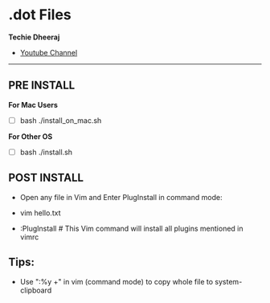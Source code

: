 # .dot Files

**Techie Dheeraj**
- [Youtube Channel](https://youtube.com/TechieDheeraj)

---

## PRE INSTALL

**For Mac Users**
- [ ] bash ./install_on_mac.sh

**For Other OS**
- [ ] bash ./install.sh

## POST INSTALL

- Open any file in Vim and Enter PlugInstall in command mode:

- vim hello.txt
- :PlugInstall  # This Vim command will install all plugins mentioned in vimrc

## Tips:
- Use ":%y +" in vim (command mode) to copy whole file to system-clipboard
